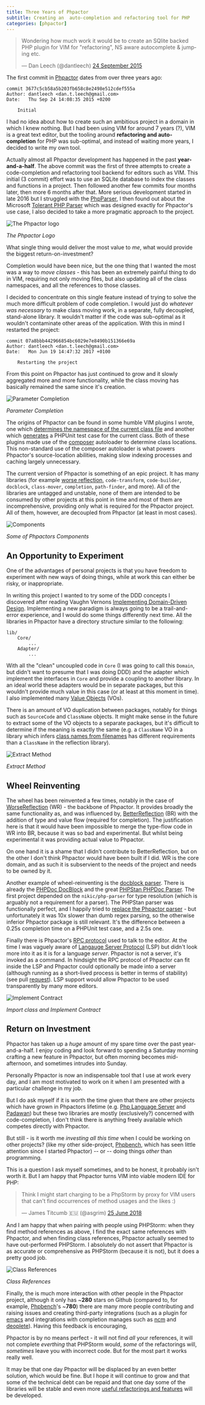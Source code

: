 ```yaml
---
title: Three Years of Phpactor
subtitle: Creating an  auto-completion and refactoring tool for PHP
categories: [phpactor]
---
```


<blockquote class="twitter-tweet" data-lang="en-gb"><p lang="en" dir="ltr">Wondering how much work it would be to create an SQlite backed PHP plugin for VIM for &quot;refactoring&quot;, NS aware autocomplete &amp; jumping etc.</p>&mdash; Dan Leech (@dantleech) <a href="https://twitter.com/dantleech/status/646913136541454336?ref_src=twsrc%5Etfw">24 September 2015</a></blockquote> <script async src="https://platform.twitter.com/widgets.js" charset="utf-8"></script> 

The first commit in [Phpactor](https://github.com/phpactor/phpactor) dates from over three years ago:

```
commit 3677c5cb58a5b203fb658c8e2498e512cdef555a
Author: dantleech <dan.t.leech@gmail.com>
Date:   Thu Sep 24 14:08:35 2015 +0200

    Initial
```

I had no idea about how to create such an ambitious project in a domain in
which I knew nothing. But I had been using VIM for around 7 years (?), VIM is a
great text editor, but the tooling around **refactoring and auto-completion** for
PHP was sub-optimal, and instead of waiting more years, I decided to write my
own tool.

Actually almost all Phpactor development has happened in the past
**year-and-a-half**. The above commit was the first of three attempts to create a
code-completion and refactoring tool backend for editors such as VIM. This
initial (3 commit) effort was to use an SQLite database to index the classes
and functions in a project. Then followed another few commits four months
later, then more 6 months after that. More serious development started in late
2016 but I struggled with the
[PhpParser](https://github.com/nikic/PHP-Parser), I then found out about the
Microsoft [Tolerant PHP
Parser](https://github.com/microsoft/tolerant-php-parser) which was designed
exactly for Phpactor's use case, I also decided to take a more pragmatic
approach to the project.

![The Phpactor logo](/images/2018-08-19/phpactor.png)

*The Phpactor Logo*

What single thing would deliver the most value to _me_, what would provide the
biggest return-on-investment?

Completion would have been nice, but the one thing that I wanted the most was
a way to _move classes_ - this has been an extremely painful thing to do in
VIM, requiring not only moving files, but also updating all of the class
namespaces, and all the references to those classes.

I decided to concentrate on this single feature instead of trying to
solve the much more difficult problem of code completion. I would just do _whatever
was necessary_ to make class moving work, in a separate, fully
decoupled, stand-alone library. It wouldn't matter if the code was
sub-optimal as it wouldn't contaminate other areas of the application. With
this in mind I restarted the project:

```
commit 07a8bbb442966854bc6029e7e8490b151366e69a
Author: dantleech <dan.t.leech@gmail.com>
Date:   Mon Jun 19 14:47:32 2017 +0100

    Restarting the project
```

From this point on Phpactor has just continued to grow and it slowly
aggregated more and more functionality, while the class moving has basically
remained the same since it's creation.

![Parameter Completion](/images/2018-08-19/param_completion.gif)

*Parameter Completion*

The origins of Phpactor can be found in some humble VIM plugins I wrote, one which
[determines the namespace of the current class
file](https://github.com/dantleech/vim-phpnamespace) and another which
[generates](https://github.com/dantleech/vim-phpunit) a PHPUnit test case for
the current class. Both of these plugins made use of the
[composer](https://getcomposer.org) autoloader to determine class locations.
This non-standard use of the composer autoloader is what powers Phpactor's
source-location abilities, making slow indexing processes and caching
largely unnecessary.

The current version of Phpactor is something of an epic project. It has many
libraries (for example [worse
reflection](https://github.com/phpactor/worse-reflection), `code-transform`,
`code-builder`, `docblock`, `class-mover`, `completion`, `path-finder`, and
more). All of the libraries are untagged and unstable, none of them are
intended to be consumed by other projects at this point in time and most of
them are incomprehensive, providing only what is required for the Phpactor
project. All of them, however, are decoupled from Phpactor (at least in most
cases).

![Components](/images/2018-08-19/components.png)

*Some of Phpactors Components*

An Opportunity to Experiment
----------------------------

One of the advantages of personal projects is that you have freedom to
experiment with new ways of doing things, while at work this can either be
risky, or inappropriate.

In writing this project I wanted to try some of the DDD concepts I
discovered after reading Vaughn Vernons [Implementing Domain-Driven
Design](https://www.amazon.com/Implementing-Domain-Driven-Design-Vaughn-Vernon/dp/0321834577).
Implementing a new paradigm is always going to be a trail-and-error
experience, and I would do some things differently next time. All the
libraries in Phpactor have a directory structure similar to the following:

```
lib/
    Core/
        ...
    Adapter/
        ...
```

With all the "clean" uncoupled code in `Core` (I was going to call this
`Domain`, but didn't want to presume that I was doing DDD) and the
adapter which implement the interfaces in `Core` and provide a coupling to
another library. In an ideal world these adapters would be in separate
packages, but this wouldn't provide much value in this case (or at least at
this moment in time). I also implemented many [Value
Objects](https://martinfowler.com/bliki/ValueObject.html) (VOs).

There is an amount of VO duplication between packages, notably for things
such as `SourceCode` and `ClassName` objects. It might make sense in the
future to extract some of the VO objects to a separate packages, but it's
difficult to determine if the meaning is exactly the same (e.g. a `ClassName`
VO in a library which infers [class names from
filenames](https://github.com/phpactor/class-to-file) has different
requirements than a `ClassName` in the reflection library).

![Extract Method](/images/2018-08-19/extract_method.gif)

*Extract Method*

Wheel Reinventing
-----------------

The wheel has been reinvented a few times, notably in the case of
[WorseReflection](https://github.com/phpactor/worse-reflection) (WR) - the
backbone of Phpactor. It provides broadly the same functionality as, and was
influenced by, [BetterReflection](https://github.com/Roave/BetterReflection)
(BR) with the addition of type and value flow (required for completion). The
justification here is that it would have been impossible to merge the
type-flow code in WR into BR, because it was so bad and experimental. But
whilst being experimental it was providing actual value to Phpactor.

On one hand it is a shame that I didn't contribute to BetterReflection, but
on the other I don't think Phpactor would have been built if I did. WR is the
core domain, and as such it is subservient to the needs of the project and
needs to be owned by it.

Another example of wheel-reinventing is the [docblock
parser](https://github.com/phpactor/docblock). There is already the [PHPDoc
DocBlock](https://github.com/phpDocumentor/ReflectionDocBlock) and the great
[PHPStan PHPDoc Parser](https://github.com/phpstan/phpdoc-parser). The first
project depended on the `nikic/php-parser` for type resolution (which is
arguably not a requirement for a parser). The PHPStan parser was functionally
perfect, and I happily tried to [replace the Phpactor
parser](https://github.com/phpactor/worse-reflection/pull/28) - but 
unfortunately it was 10x slower than dumb regex parsing, so the otherwise
inferior Phpactor package is still relevant.  It's the difference between a
0.25s completion time on a PHPUnit test case, and a 2.5s one.

Finally there is Phpactor's [RPC
protocol](https://phpactor.github.io/phpactor/rpc.html) used to talk to the editor. At the
time I was vaguely aware of [Langauge Server
Protocol](https://github.com/Microsoft/language-server-protocol/blob/gh-pages/specification.md)
(LSP) but didn't look more into it as it is for a language *server*. Phpactor is not
a server, it's invoked as a command. In hindsight the RPC protocol of Phpactor
can fit inside the LSP and Phpactor could optionally be made
into a server (although running as a short-lived process is better in terms of
stability) (see pull
[request](https://github.com/phpactor/phpactor/pull/531)). LSP support would
allow Phpactor to be used transparently by many more editors.

![Implement Contract](/images/2018-08-19/import_and_implement.gif)

*Import class and Implement Contract*

Return on Investment
---------------------

Phpactor has taken up a _huge_ amount of my spare time over the past
year-and-a-half. I enjoy coding and look forward to spending a Saturday
morning crafting a new feature in Phpactor, but often morning becomes
mid-afternoon, and sometimes intrudes into Sunday.

Personally Phpactor is now an indispensable tool that I use at work every day,
and I am most motivated to work on it when I am presented with a particular
challenge in my job.

But I do ask myself if it is worth the time given that there are other
projects which have grown in Phpactors lifetime (e.g. [Php Language
Server](https://github.com/felixfbecker/php-language-server) and
[Padawan](https://github.com/padawan-php/padawan.vim)) but these two libraries
are mostly (exclusively?) concerned with code-completion, I don't think there
is anything freely available which competes directly with Phpactor.

But still - is it worth me _investing all this time_ when I could be working on
other projects? (like my other side-project,
[Phpbench](https://github.com/phpbench/phpbench), which has seen little
attention since I started Phpactor) -- or -- doing things _other_
than programming.

This is a question I ask myself sometimes, and to be honest, it probably isn't
worth it. But I am happy that Phpactor turns VIM into viable modern IDE for PHP:

<blockquote class="twitter-tweet" data-lang="en-gb"><p lang="en" dir="ltr">Think I might start charging to be a PhpStorm by proxy for VIM users that can&#39;t find occurrences of method usages and the likes :)</p>&mdash; James Titcumb 🇪🇺 (@asgrim) <a href="https://twitter.com/asgrim/status/1011267764659638277?ref_src=twsrc%5Etfw">25 June 2018</a></blockquote> <script async src="https://platform.twitter.com/widgets.js" charset="utf-8"></script> 

And I am happy that when pairing with people using PHPStorm: when they find
method references as above, I find the exact same references with Phpactor,
and when finding class references, Phpactor actually seemed to have out-performed
PHPStorm. I absolutely do not assert that Phpactor is as accurate or
comprehensive as PHPStorm (because it is not), but it does a pretty good job.

![Class References](/images/2018-08-19/class_references.gif)

*Class References*

Finally, the is much more interaction with other people in the Phpactor
project, although it only has ~**280** stars on Github (compared to, for
example, [Phpbench](https://github.com/phpbench/phpbench)'s ~**780**) there are
many more people contributing and raising issues and creating third-party
integrations (such as a plugin for
[emacs](https://github.com/emacs-php/phpactor.el) and integrations with
completion manages such as [ncm](https://github.com/phpactor/ncm2-phpactor) and
[deoplete](https://github.com/kristijanhusak/deoplete-phpactor)). Having this
feedback is encouraging,

Phpactor is by no means perfect - it will not find _all_ your references, it
will not complete _everthing_ that PHPStorm would, _some_ of the refactorings
will, _sometimes_ leave you with incorrect code. But for the most part it works really well.

It may be that one day Phpactor will be displaced by an even better solution,
which would be fine. But I hope it will continue to grow and that some of the
technical debt can be repaid and that one day some of the libraries will be
stable and even more [useful refactorings and
features](https://phpactor.github.io/phpactor/refactorings.html) will be
developed.
